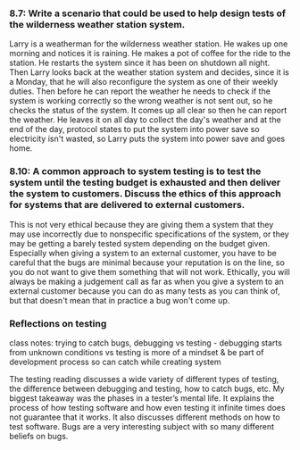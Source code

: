 <h3>8.7: Write a scenario that could be used to help design tests of the wilderness weather station system.</h3>

<p>Larry is a weatherman for the wilderness weather station. He wakes up one morning and notices it is raining. He makes a pot of coffee for the ride to the station. He restarts the system since it has been on shutdown all night. Then Larry looks back at the weather station system and decides, since it is a Monday, that he will also reconfigure the system as one of their weekly duties. Then before he can report the weather he needs to check if the system is working correctly so the wrong weather is not sent out, so he checks the status of the system. It comes up all clear so then he can report the weather. He leaves it on all day to collect the day's weather and at the end of the day, protocol states to put the system into power save so electricity isn't wasted, so Larry puts the system into power save and goes home.</p>

<h3>8.10: A common approach to system testing is to test the system until the testing budget is exhausted and then deliver the system to customers. Discuss the ethics of this approach for systems that are delivered to external customers.</h3>

<p>This is not very ethical because they are giving them a system that they may use incorrectly due to nonspecific specifications of the system, or they may be getting a barely tested system depending on the budget given. Especially when giving a system to an external customer, you have to be careful that the bugs are minimal because your reputation is on the line, so you do not want to give them something that will not work. Ethically, you will always be making a judgement call as far as when you give a system to an external customer because you can do as many tests as you can think of, but that doesn't mean that in practice a bug won't come up.</p>

<h3>Reflections on testing</h3>
 
 class notes: trying to catch bugs, debugging vs testing - debugging starts from unknown conditions  vs testing is more of a mindset & be part of development process so can catch while creating system
<p>The testing reading discusses a wide variety of different types of testing, the difference between debugging and testing, how to catch bugs, etc. My biggest takeaway was the phases in a tester’s mental life. It explains the process of how testing software and how even testing it infinite times does not guarantee that it works. It also discusses different methods on how to test software. Bugs are a very interesting subject with so many different beliefs on bugs.</p>
